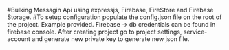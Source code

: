 #Bulking Messagin Api using expressjs, Firebase, FireStore and Firebase Storage.
#To setup configuration populate the config.json file on the root of the project. Example provided.
Firebase -> db credentials can be found in firebase console. After creating project go to project settings, service-account and generate new private key to generate new json file.
